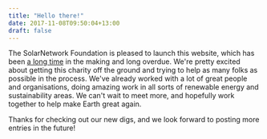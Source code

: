 ```yaml
---
title: "Hello there!"
date: 2017-11-08T09:50:04+13:00
draft: false
---
```

The SolarNetwork Foundation is pleased to launch this website, which has been [a long time](/about.html) in the making and long overdue. We're pretty excited about getting this charity off the ground and trying to help as many folks as possible in the process. We've already worked with a lot of great people and organisations, doing amazing work in all sorts of renewable energy and sustainability areas. We can't wait to meet more, and hopefully work together to help make Earth great again.

Thanks for checking out our new digs, and we look forward to posting more entries in the future!
